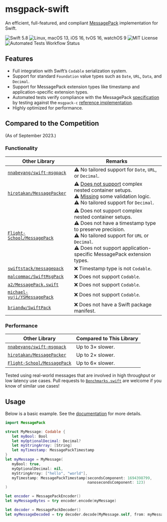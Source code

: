 # msgpack-swift

An efficient, full-featured, and compliant [MessagePack](https://msgpack.org) implementation for Swift.

![Swift 5.8](https://img.shields.io/badge/swift-v5.8-%23F05138)
![Linux, macOS 13, iOS 16, tvOS 16, watchOS 9](https://img.shields.io/badge/platform-Linux%20%7C%20macOS%2013%20%7C%20iOS%2016%20%7C%20tvOS%2016%20%7C%20watchOS%209-blue)
![MIT License](https://img.shields.io/github/license/fumoboy007/msgpack-swift)
![Automated Tests Workflow Status](https://img.shields.io/github/actions/workflow/status/fumoboy007/msgpack-swift/tests.yml?event=push&label=tests)

## Features

- Full integration with Swift’s `Codable` serialization system.
- Support for standard `Foundation` value types such as `Date`, `URL`, `Data`, and `Decimal`.
- Support for MessagePack extension types like timestamp and application-specific extension types.
- Automated tests verify compliance with the MessagePack [specification](https://github.com/msgpack/msgpack/blob/8aa09e2a6a9180a49fc62ecfefe149f063cc5e4b/spec.md) by testing against the `msgpack-c` [reference implementation](https://github.com/fumoboy007/MessagePackReferenceImplementation).
- Highly optimized for performance.

## Compared to the Competition

(As of September 2023.)

### Functionality

| Other Library | Remarks |
| --- | --- |
| [`nnabeyang/swift-msgpack`](https://github.com/nnabeyang/swift-msgpack) | ⚠️ No tailored support for `Date`, `URL`, or `Decimal`. |
| [`hirotakan/MessagePacker`](https://github.com/hirotakan/MessagePacker) | ⚠️ [Does not support](https://github.com/hirotakan/MessagePacker/pull/54) complex nested container setups.<br />⚠️ [Missing](https://github.com/hirotakan/MessagePacker/pull/57) some validation logic.<br />⚠️ No tailored support for `Decimal`. |
| [`Flight-School/MessagePack`](https://github.com/Flight-School/MessagePack) | ⚠️ Does not support complex nested container setups.<br />⚠️ Does not have a timestamp type to preserve precision.<br />⚠️ No tailored support for `URL` or `Decimal`.<br />⚠️ Does not support application-specific MessagePack extension types. |
| [`swiftstack/messagepack`](https://github.com/swiftstack/messagepack) | ❌ Timestamp type is not `Codable`. |
| [`malcommac/SwiftMsgPack`](https://github.com/malcommac/SwiftMsgPack) | ❌ Does not support `Codable`. |
| [`a2/MessagePack.swift`](https://github.com/a2/MessagePack.swift) | ❌ Does not support `Codable`. |
| [`michael-yuji/YSMessagePack`](https://github.com/michael-yuji/YSMessagePack) | ❌ Does not support `Codable`. |
| [`briandw/SwiftPack`](https://github.com/briandw/SwiftPack) | ❌ Does not have a Swift package manifest. |

### Performance

| Other Library | Compared to This Library |
| --- | --- |
| [`nnabeyang/swift-msgpack`](https://github.com/nnabeyang/swift-msgpack) | Up to 3× slower. |
| [`hirotakan/MessagePacker`](https://github.com/hirotakan/MessagePacker) | Up to 2× slower. |
| [`Flight-School/MessagePack`](https://github.com/Flight-School/MessagePack) | Up to 6× slower. |

Tested using real-world messages that are involved in high throughput or low latency use cases. Pull requests to [`Benchmarks.swift`](Tests/Benchmarks/Benchmarks.swift) are welcome if you know of similar use cases!

## Usage

Below is a basic example. See the [documentation](https://fumoboy007.github.io/msgpack-swift/documentation/messagepack/) for more details.

```swift
import MessagePack

struct MyMessage: Codable {
   let myBool: Bool
   let myOptionalDecimal: Decimal?
   let myStringArray: [String]
   let myTimestamp: MessagePackTimestamp
}
let myMessage = MyMessage(
   myBool: true,
   myOptionalDecimal: nil,
   myStringArray: ["hello", "world"],
   myTimestamp: MessagePackTimestamp(secondsComponent: 1694398799,
                                     nanosecondsComponent: 123)
)

let encoder = MessagePackEncoder()
let myMessageBytes = try encoder.encode(myMessage)

let decoder = MessagePackDecoder()
let myMessageDecoded = try decoder.decode(MyMessage.self, from: myMessageBytes)
```
